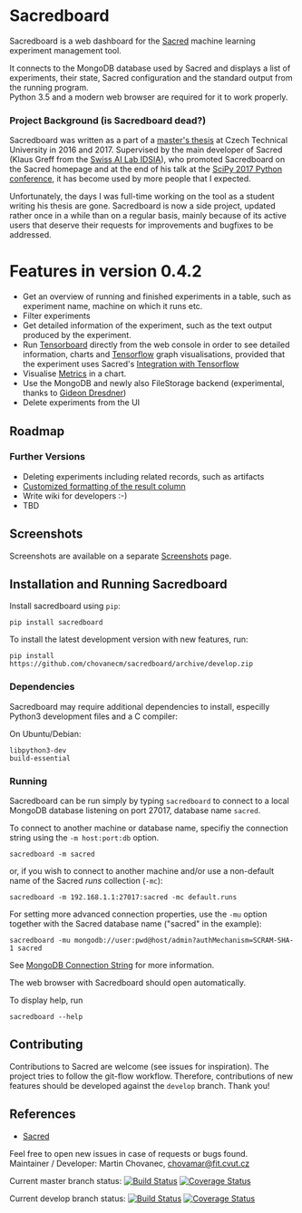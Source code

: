# Sacredboard

Sacredboard is a web dashboard for the [Sacred](https://github.com/IDSIA/sacred)
machine learning experiment management tool.
 
It connects to the MongoDB database used by Sacred
and displays a list of experiments, their state, Sacred configuration and
the standard output from the running program.  
Python 3.5 and a modern web browser are  required for it to work properly.

### Project Background (is Sacredboard dead?)

Sacredboard was written as a part of a [master's thesis](https://dspace.cvut.cz/bitstream/handle/10467/69995/F8-DP-2017-Chovanec-Martin-thesis.pdf?sequence=1&isAllowed=y) at Czech Technical University in 2016 and 2017. Supervised by the main developer of Sacred (Klaus Greff from the [Swiss AI Lab IDSIA](http://www.idsia.ch/)), who promoted Sacredboard on the Sacred homepage and at the end of his talk at the [SciPy 2017 Python conference](https://www.youtube.com/watch?v=qqg7RO0o1OE), it has become used by more people that I expected.

Unfortunately, the days I was full-time working on the tool as a student writing his thesis are gone. Sacredboard is now a side project, updated rather once in a while than on a regular basis, mainly because of its active users that deserve their requests for improvements and bugfixes to be addressed.

# Features in version 0.4.2

- Get an overview of running and finished experiments in a table,
 such as experiment name, machine on which it runs etc.
- Filter experiments
- Get detailed information of the experiment,
 such as the text output produced by the experiment.
- Run [Tensorboard](https://www.tensorflow.org/versions/r0.10/how_tos/summaries_and_tensorboard/) 
    directly from the web console in order to see detailed information,
    charts and [Tensorflow](https://www.tensorflow.org) graph visualisations,
    provided that the experiment uses Sacred's 
    [Integration with Tensorflow](http://sacred.readthedocs.io/en/latest/tensorflow.html)
- Visualise [Metrics](http://sacred.readthedocs.io/en/latest/collected_information.html#metrics-api) in a chart.
- Use the MongoDB and newly also FileStorage backend (experimental, thanks to [Gideon Dresdner](https://github.com/gideonite))
- Delete experiments from the UI

## Roadmap

### Further Versions
- Deleting experiments including related records, such as artifacts
- [Customized formatting of the result column](https://github.com/chovanecm/sacredboard/issues/63)
- Write wiki for developers :-)
- TBD

## Screenshots

Screenshots are available on a separate [Screenshots](./docs/screenshots.md) page.

## Installation and Running Sacredboard

Install sacredboard using `pip`:  

    pip install sacredboard

To install the latest development version with new features, run:

    pip install https://github.com/chovanecm/sacredboard/archive/develop.zip

### Dependencies

Sacredboard may require additional dependencies to install, especilly Python3 development files and a C compiler:

On Ubuntu/Debian:

    libpython3-dev
    build-essential

### Running

Sacredboard can be run simply by typing ``sacredboard`` to connect to
 a local MongoDB database listening on port 27017, database name `sacred`.
 
 To connect to another machine or database name, specifiy the connection string
 using the `-m host:port:db` option.
 
    sacredboard -m sacred
    
or, if you wish to connect to another machine and/or use a non-default
 name of the Sacred *runs* collection (`-mc`):
    
    sacredboard -m 192.168.1.1:27017:sacred -mc default.runs

For setting more advanced connection properties, use the `-mu` option
together with the Sacred database name ("sacred" in the example):

    sacredboard -mu mongodb://user:pwd@host/admin?authMechanism=SCRAM-SHA-1 sacred

See [MongoDB Connection String](https://docs.mongodb.com/manual/reference/connection-string/)
for more information.


The web browser with Sacredboard should open automatically.


To display help, run

    sacredboard --help

## Contributing

Contributions to Sacred are welcome (see issues for inspiration).
The project tries to follow the git-flow workflow. Therefore,
contributions of new features should be developed against the `develop` branch. Thank you!


## References

- [Sacred](http://github.com/IDSIA/sacred) 


Feel free to open new issues in case of requests or bugs found.  
Maintainer / Developer: Martin Chovanec, chovamar@fit.cvut.cz


Current master branch status:
[![Build Status](https://travis-ci.org/chovanecm/sacredboard.svg?branch=master)](https://travis-ci.org/chovanecm/sacredboard)
[![Coverage Status](https://coveralls.io/repos/github/chovanecm/sacredboard/badge.svg?branch=master)](https://coveralls.io/github/chovanecm/sacredboard?branch=master)


Current develop branch status:
[![Build Status](https://travis-ci.org/chovanecm/sacredboard.svg?branch=develop)](https://travis-ci.org/chovanecm/sacredboard)
[![Coverage Status](https://coveralls.io/repos/github/chovanecm/sacredboard/badge.svg?branch=develop)](https://coveralls.io/github/chovanecm/sacredboard?branch=develop)
